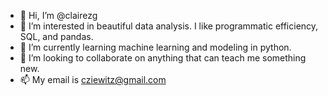 - 👋 Hi, I’m @clairezg
- 👀 I’m interested in beautiful data analysis. I like programmatic efficiency, SQL, and pandas. 
- 🌱 I’m currently learning machine learning and modeling in python. 
- 💞️ I’m looking to collaborate on anything that can teach me something new. 
- 📫 My email is cziewitz@gmail.com

<!---
clairezg/clairezg is a ✨ special ✨ repository because its `README.md` (this file) appears on your GitHub profile.
You can click the Preview link to take a look at your changes.
--->
